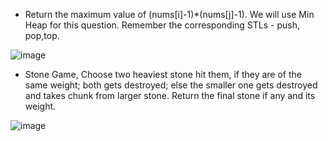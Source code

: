 - Return the maximum value of (nums[i]-1)*(nums[j]-1). We will use Min Heap for this question. Remember the corresponding STLs -  push, pop,top.

![image](https://user-images.githubusercontent.com/64318469/182067548-99b1656a-dcbd-4363-a356-b3c54e782ccf.png)

- Stone Game, Choose two heaviest stone hit them, if they are of the same weight; both gets destroyed; else the smaller one gets destroyed and takes chunk from larger stone. Return the final stone if any and its weight.

![image](https://user-images.githubusercontent.com/64318469/182120255-d845c719-4025-4eb8-8185-f92ee2c003ba.png)



